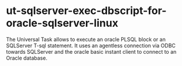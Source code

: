 # ut-sqlserver-exec-dbscript-for-oracle-sqlserver-linux
The Universal Task allows to execute an oracle PLSQL block or an SQLServer T-sql statement. It uses an agentless connection via ODBC towards SQLServer and the oracle basic instant client to connect to an Oracle database.
